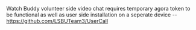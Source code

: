 Watch Buddy volunteer side video chat
requires temporary agora token to be functional
as well as user side installation on a seperate device -- https://github.com/LSBUTeam3/UserCall
